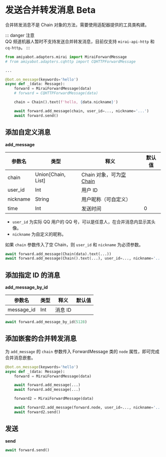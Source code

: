 # 发送合并转发消息 <span class="beta-tag">Beta</span>

合并转发消息不是 Chain 对象的方法，需要使用适配器提供的工具类构建。

::: danger 注意<br>
QQ 频道机器人暂时不支持发送合并转发消息，目前仅支持 `mirai-api-http` 和 `cq-http`。
:::

```python
from amiyabot.adapters.mirai import MiraiForwardMessage
# from amiyabot.adapters.cqhttp import CQHTTPForwardMessage

...

@bot.on_message(keywords='hello')
async def _(data: Message):
    forward = MiraiForwardMessage(data)
    # forward = CQHTTPForwardMessage(data)

    chain = Chain().text(f'hello, {data.nickname}')

    await forward.add_message(chain, user_id=..., nickname='...')
    await forward.send()
```

## 添加自定义消息

**add_message**

| 参数名      | 类型                  | 释义                                                            | 默认值 |
|----------|---------------------|---------------------------------------------------------------|-----|
| chain    | Union\[Chain, List] | Chain 对象，可为[空 Chain](/develop/basic/sendMessage.html#空-chain) |     |
| user_id  | Int                 | 用户 ID                                                         |     |
| nickname | String              | 用户昵称（可自定义）                                                    |     |
| time     | Int                 | 发送时间                                                          | 0   |

- `user_id` 为实际 QQ 用户的 QQ 号，可以是任意人，在合并消息内显示其头像。
- `nickname` 为自定义的昵称。

如果 `chain` 参数传入了空 Chain，则 `user_id` 和 `nickname` 为必须参数。

```python
await forward.add_message(Chain(data).text(...))
await forward.add_message(Chain().text(...), user_id=..., nickname='...')
```

## 添加指定 ID 的消息

**add_message_by_id**

| 参数名        | 类型  | 释义    | 默认值 |
|------------|-----|-------|-----|
| message_id | Int | 消息 ID |     |

```python
await forward.add_message_by_id(5128)
```

## 添加嵌套的合并转发消息

为 `add_message` 的 `chain` 参数传入 ForwardMessage 类的 `node` 属性，即可完成合并消息嵌套。

```python {8,10}
@bot.on_message(keywords='hello')
async def _(data: Message):
    forward = MiraiForwardMessage(data)

    await forward.add_message(...)
    await forward.add_message(...)

    forward2 = MiraiForwardMessage(data)

    await forward2.add_message(forward.node, user_id=..., nickname='...')
    await forward2.send()
```

## 发送

**send**

```python
await forward.send()
```
